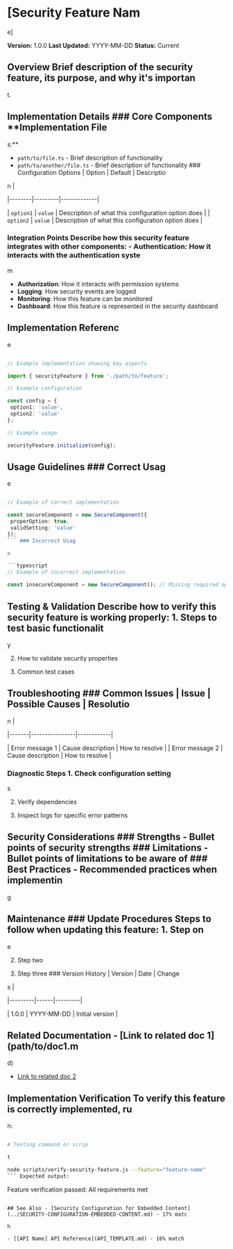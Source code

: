 # [Security Feature Nam

e]

**Version:** 1.0.0 **Last Updated:** YYYY-MM-DD **Status:** Current

## Overview Brief description of the security feature, its purpose, and why it's importan

t.

## Implementation Details ### Core Components **Implementation File

s:**

- `path/to/file.ts` - Brief description of functionality
- `path/to/another/file.ts` - Brief description of functionality ### Configuration Options | Option | Default | Descriptio

n |

|--------|---------|-------------|

| `option1` | `value` | Description of what this configuration option does |
| `option2` | `value` | Description of what this configuration option does |

### Integration Points Describe how this security feature integrates with other components: - **Authentication**: How it interacts with the authentication syste

m

- **Authorization**: How it interacts with permission systems
- **Logging**: How security events are logged
- **Monitoring**: How this feature can be monitored
- **Dashboard**: How this feature is represented in the security dashboard

## Implementation Referenc

e

```typescript

// Example implementation showing key aspects

import { securityFeature } from './path/to/feature';

// Example configuration

const config = {
 option1: 'value',
 option2: 'value'
};

// Example usage

securityFeature.initialize(config);
```

## Usage Guidelines ### Correct Usag

e

```typescript

// Example of correct implementation

const secureComponent = new SecureComponent({
 properOption: true,
 validSetting: 'value'
});
``` ### Incorrect Usag

e

```typescript
// Example of incorrect implementation

const insecureComponent = new SecureComponent(); // Missing required options
```

## Testing & Validation Describe how to verify this security feature is working properly: 1. Steps to test basic functionalit

y

2. How to validate security properties

3. Common test cases

## Troubleshooting ### Common Issues | Issue | Possible Causes | Resolutio

n |

|-------|----------------|------------|

| Error message 1 | Cause description | How to resolve |
| Error message 2 | Cause description | How to resolve |

### Diagnostic Steps 1. Check configuration setting

s

2. Verify dependencies

3. Inspect logs for specific error patterns

## Security Considerations ### Strengths - Bullet points of security strengths ### Limitations - Bullet points of limitations to be aware of ### Best Practices - Recommended practices when implementin

g

## Maintenance ### Update Procedures Steps to follow when updating this feature: 1. Step on

e

2. Step two

3. Step three ### Version History | Version | Date | Change

s |

|---------|------|---------|

| 1.0.0 | YYYY-MM-DD | Initial version |

## Related Documentation - [Link to related doc 1](path/to/doc1.m

d)

- [Link to related doc 2](path/to/doc2.md)

## Implementation Verification To verify this feature is correctly implemented, ru

n:

```bash

# Testing command or scrip

t

node scripts/verify-security-feature.js --feature="feature-name"
``` Expected output:

```

Feature verification passed: All requirements met
```

## See Also - [Security Configuration for Embedded Content](../SECURITY-CONFIGURATION-EMBEDDED-CONTENT.md) - 17% matc

h

- [[API Name] API Reference](API_TEMPLATE.md) - 16% match